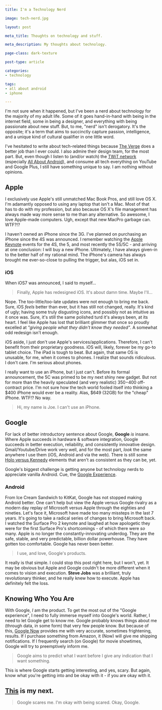 ```yaml
---
title: I'm a Technology Nerd

image: tech-nerd.jpg

layout: post

meta_title: Thoughts on technology and stuff.

meta_description: My thoughts about technology.

page-class: dark-texture

post-type: article

categories:
- technology

tags:
- all about android
- iphone

---
```


I'm not sure when it happened, but I've been a nerd about technology for the majority of my adult life. Some of it goes hand-in-hand with being in the internet field, some in being a designer, and everything with being passionate about new stuff. But, to me, "nerd" isn't derogatory. It's the opposite; it's a term that aims to succinctly capture passion, intelligence, and a unique kind of cultural qualifier in one little word.

I've hesitated to write about tech-related things because <a href="http://verge.com" title="The Verge">The Verge</a> does a better job than I ever could. I also admire their design team, for the most part. But, even though I listen to (and/or watch) the <a href="http://twit.tv/" title="This Week in Tech">TWiT network</a> (especially <a href="http://twit.tv/show/all-about-android/" title="All About Android on TWiT">All About Android</a>), and consume all tech everything on YouTube and Google Plus, I still have something unique to say. I am nothing without opinions.

## Apple
I exclusively use Apple's still unmatched Mac Book Pros, and still love OS X. I'm adamantly opposed to using any laptop that isn't a Mac. Most of that has to do with my profession, but also because OS X's file management has always made way more sense to me than any alternative. So awesome, I love Apple-made computers. Ugh, except that new MacPro garbage can. WTF?!?

I haven't owned an iPhone since the 3G. I've planned on purchasing an iPhone since the 4S was announced. I remember watching the <a href="http://www.apple.com/apple-events/" title="Apple Events">Apple Keynote</a> events for the 4S, the 5, and most recently the 5S/5C - and arriving at one conclusion: I will buy a new iPhone. Ultimately, I have always given-in to the better half of my rational mind. The iPhone's camera has always brought me ever-so-close to pulling the trigger, but alas, iOS set in.

### iOS
When iOS7 was announced, I said to myself...

> Finally, Apple has redesigned iOS. It's about damn time. Maybe I'll...

Nope. The too-little/too-late updates were not enough to bring me back. Sure, iOS _feels_ better than ever, but it has still not changed, really. It's kind of ugly; having some truly disgusting icons, and possibly not as intuitive as it once was. Sure, it's still the same polished turd it's always been, at its heart. I feel like Apple has lost that brilliant glimmer that once so proudly excelled at _"giving people what they didn't know they needed"_. A somewhat odd redesign isn't enough.

iOS aside, I just don't use Apple's services/applications. Therefore, I can't benefit from their proprietary goodness. iOS will, likely, forever be my go-to tablet choice. The iPad is tough to beat. But again, that same OS is unusable, for me, when it comes to phones. I realize that sounds ridiculous. I don't care. I'm serious about phones.

I really want to use an iPhone, but I just can't. Before its formal announcement, the 5C was primed to be my next shiny new gadget. But not for more than the heavily speculated (and very realistic) $350-$400 off-contract price. I'm not sure how the tech world fooled itself into thinking a $400 iPhone would ever be a reality. Alas, $649 (32GB) for the "cheap" iPhone. WTF!? No way.

> Hi, my name is Joe. I can't use an iPhone.

## Google
For lack of better introductory sentence about Google, __Google__ _is_ insane. Where Apple succeeds in hardware &amp; software integration, Google succeeds in better execution, reliability, and consistently innovative design.  Gmail/Youtube/Drive work very well, and for the most part, _look_ the same anywhere I use them (iOS, Android and via the web). There is still some <a href="http://www.theverge.com/2013/1/24/3904134/google-redesign-how-larry-page-engineered-beautiful-revolution" title="Unifying Holo and Kennedy">Holo versus Kennedy</a> elements that aren't as consistent as they can be, yet.

Google's biggest challenge is getting anyone but technology nerds to appreciate vanilla Android. Cue, the <a href="http://www.theverge.com/2013/11/5/5069310/the-nexus-5-isnt-pure-android-its-pure-google" title="The Verge on Pure Google">Google Experience</a>.

### Android
From Ice Cream Sandwich to KitKat, Google has not stopped making Android better. One can't help but view the Apple versus Google rivalry as a modern day replay of Microsoft versus Apple through the eighties and nineties. Let's face it, Microsoft have made too many missteps in the last 7 years. It's going to take a radical series of changes to bring Microsoft back. I watched the Surface Pro 2 keynote and laughed at how apologetic they were for the first Surface Pro's shortcomings - of which there were _so_ many. Apple is no longer the constantly-innovating underdog. They are the safe, stable, and very predictable, billion dollar powerhouse. They have gotten too comfortable. Google has never been better.

> I use, and love, Google's products.

It really is that simple. I could stop this post right here, but I won't, yet. It may be obvious but Apple and Google couldn't be more different when it comes to vision and execution. __Steve Jobs__ was a brilliant, truly revolutionary thinker, and he really knew how to execute. Apple has definitely felt the loss.

## Knowing Who You Are
With Google, _I_ am the product. To get the most out of the "Google experience", I need to fully immerse myself into Google's world. Rather, I need to let Google get to know me. Google probably knows things about me (through data, in some form) that very few people know. But because of this, <a href="http://www.google.com/landing/now/" title="Google Now">Google Now</a> provides me with very accurate, sometimes frightening, results. If I purchase something from Amazon, it (Now) will give me shipping notifications. If I frequently search (on Google) for movie showtimes, Google will try to preemptively inform me.

> Google aims to predict what I want before I give any indication that I want something.

This is where Google starts getting interesting, and yes, scary. But again, know what you're getting into and be okay with it - if you are okay with it.

<h2><a href="http://www.google.com/nexus/5/" title="Nexus 5">This</a> is my next.</h2>

> Google scares me. I'm okay with being scared. Okay, Google.
